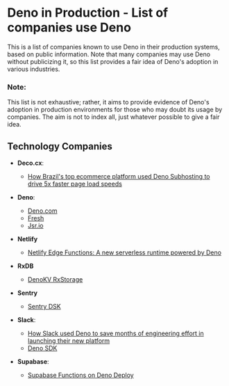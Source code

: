 # Deno in Production - List of companies use Deno

This is a list of companies known to use Deno in their production systems, based on public information. Note that many companies may use Deno without publicizing it, so this list provides a fair idea of Deno's adoption in various industries.

### **Note:**

This list is not exhaustive; rather, it aims to provide evidence of Deno's adoption in production environments for those who may doubt its usage by companies. The aim is not to index all, just whatever possible to give a fair idea.

## Technology Companies

- **Deco.cx**:

  - [How Brazil's top ecommerce platform used Deno Subhosting to drive 5x faster page load speeds](https://deno.com/blog/deco-cx-subhosting-serve-their-clients-storefronts-fast)

- **Deno**:

  - [Deno.com](https://deno.com/)
  - [Fresh](https://fresh.deno.dev/)
  - [Jsr.io](https://jsr.io/)

- **Netlify**

  - [Netlify Edge Functions: A new serverless runtime powered by Deno](https://www.netlify.com/blog/announcing-serverless-compute-with-edge-functions/)

- **RxDB**

  - [DenoKV RxStorage](https://rxdb.info/rx-storage-denokv.html)

- **Sentry**

  - [Sentry DSK](https://docs.sentry.io/platforms/javascript/guides/deno/)

- **Slack**:

  - [How Slack used Deno to save months of engineering effort in launching their new platform](https://deno.com/blog/slack-saves-engineering-effort-with-deno)
  - [Deno SDK](https://api.slack.com/automation/deno/install)

- **Supabase**:
  - [Supabase Functions on Deno Deploy](https://deno.com/blog/supabase-functions-on-deno-deploy)

<!-- Slack, Netlify, Github, Supabase, Sportify, Salesforce, Stripe, Bank of America, Indeed, Tencent -->
